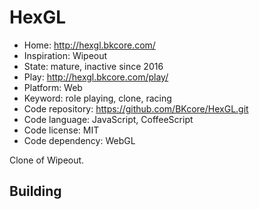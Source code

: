 # HexGL

- Home: http://hexgl.bkcore.com/
- Inspiration: Wipeout
- State: mature, inactive since 2016
- Play: http://hexgl.bkcore.com/play/
- Platform: Web
- Keyword: role playing, clone, racing
- Code repository: https://github.com/BKcore/HexGL.git
- Code language: JavaScript, CoffeeScript
- Code license: MIT
- Code dependency: WebGL

Clone of Wipeout.

## Building
